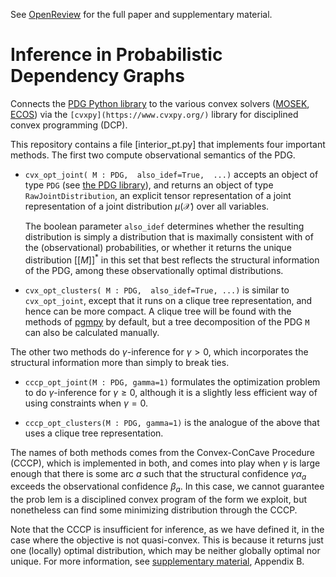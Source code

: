 See [OpenReview](https://openreview.net/forum?id=XIn-DFFR2zO) for the full paper
and supplementary material. 

# Inference in Probabilistic Dependency Graphs

Connects the 
[PDG Python library](https://github.com/orichardson/pdg)
to the various convex solvers
([MOSEK](), [ECOS]()) via
the `[cvxpy](https://www.cvxpy.org/)`
library for disciplined convex programming (DCP).


This repository contains a file 
[interior_pt.py] 
that implements four important methods.
The first two compute observational semantics of the PDG. 

* `cvx_opt_joint( M : PDG,  also_idef=True,  ...)`
	accepts an object of type `PDG` (see [the PDG library](https://github.com/orichardson/pdg)),
	and returns an object of type `RawJointDistribution`, an explicit tensor representation of a joint
	representation of a joint distribution $\mu(\mathcal X)$ over all variables.
	
	The boolean parameter `also_idef` determines whether the resulting distribution is simply a distribution that is maximally
	consistent with of the (observational) probabilities, or
	whether it returns the unique distribution $[[ M ]]^*$ 
	in this set that best reflects the structural information of the PDG, among 
	these observationally optimal distributions.

* `cvx_opt_clusters( M : PDG,  also_idef=True, ...)`
	is similar to `cvx_opt_joint`, except that it runs on a clique tree representation,
	and hence can be more compact. A clique tree will be found with the methods of
		[pgmpy](https://pgmpy.org/models/junctiontree.html) by default, but a tree
		decomposition of the PDG `M` can also be calculated manually.

The other two methods do $\gamma$-inference for $\gamma > 0$,
which incorporates the structural information more than simply to break ties.

* `cccp_opt_joint(M : PDG, gamma=1)`
	formulates the optimization problem to do $\gamma$-inference for $\gamma \ge 0$,
	although it is a slightly less efficient way of using constraints when $\gamma = 0$. 

* `cccp_opt_clusters(M : PDG, gamma=1)`
	is the analogue of the above that uses a clique tree representation.

The names of both methods comes from the
Convex-ConCave Procedure (CCCP), which is implemented in both,
and comes into play when $\gamma$ is large enough that there is some arc $a$ such 
that the structural confidence $\gamma \alpha_a$ exceeds the observational confidence $\beta_a$.
In this case, we cannot guarantee the prob lem is a disciplined convex program of the
form we exploit, but nonetheless can find some minimizing distribution through the CCCP.

Note that the CCCP is insufficient for inference, as we 
 have defined it, in the case where
the objective is not quasi-convex.
This is because it returns just one (locally) optimal distribution, which may 
	be neither globally optimal nor unique.
For more information, see [supplementary material](https://openreview.net/attachment?id=XIn-DFFR2zO&name=supplementary_material), Appendix B.
